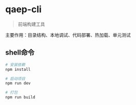 # qaep-cli

> 前端构建工具

 主要作用：目录结构、本地调试、代码部署、热加载、单元测试


## shell命令

``` bash
# 安装依赖
npm install

# 启动项目
npm run dev

# 打包
npm run build

```

